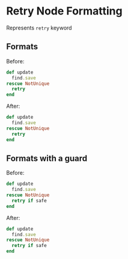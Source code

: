 <!-- BEGIN_AUTOGENERATED -->

# Retry Node Formatting

Represents `retry` keyword

<!-- END_AUTOGENERATED -->

## Formats

Before:

```ruby
def update
  find.save
rescue NotUnique
  retry
end
```

After:

```ruby
def update
  find.save
rescue NotUnique
  retry
end
```

## Formats with a guard

Before:

```ruby
def update
  find.save
rescue NotUnique
  retry if safe
end
```

After:

```ruby
def update
  find.save
rescue NotUnique
  retry if safe
end
```
